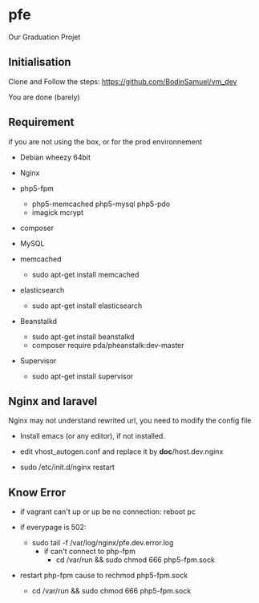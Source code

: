 pfe
===

Our Graduation Projet


Initialisation
--------------
Clone and Follow the steps: https://github.com/BodinSamuel/vm_dev

You are done (barely)

Requirement
-----------
if you are not using the box, or for the prod environnement

* Debian wheezy 64bit

* Nginx

* php5-fpm
  * php5-memcached php5-mysql php5-pdo
  * imagick mcrypt

* composer

* MySQL

* memcached
  * sudo apt-get install memcached

* elasticsearch
  * sudo apt-get install elasticsearch

* Beanstalkd
  * sudo apt-get install beanstalkd
  * composer require pda/pheanstalk:dev-master

* Supervisor
  * sudo apt-get install supervisor

Nginx and laravel
-----------------
Nginx may not understand rewrited url, you need to modify the config file

 * Install emacs (or any editor), if not installed.

 * edit vhost_autogen.conf and replace it by __doc__/host.dev.nginx

 * sudo /etc/init.d/nginx restart



Know Error
-----

- if vagrant can't up or up be no connection: reboot pc

- if everypage is 502:
    - sudo tail -f /var/log/nginx/pfe.dev.error.log
        - if can't connect to php-fpm
            - cd /var/run && sudo chmod 666 php5-fpm.sock

- restart php-fpm cause to rechmod php5-fpm.sock
  - cd /var/run && sudo chmod 666 php5-fpm.sock
